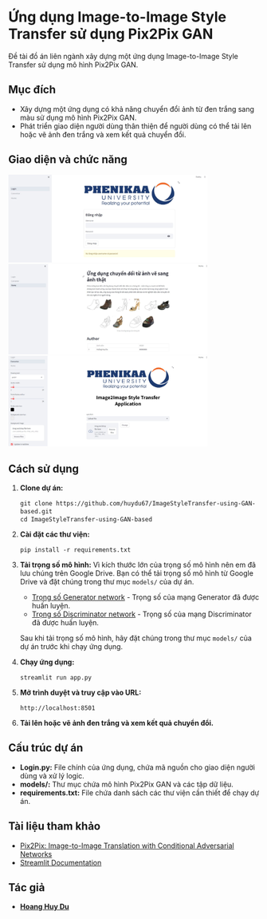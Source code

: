 # Ứng dụng Image-to-Image Style Transfer sử dụng Pix2Pix GAN

Đề tài đồ án liên ngành xây dựng một ứng dụng Image-to-Image Style Transfer sử dụng mô hình Pix2Pix GAN.

## Mục đích
- Xây dựng một ứng dụng có khả năng chuyển đổi ảnh từ đen trắng sang màu sử dụng mô hình Pix2Pix GAN.
- Phát triển giao diện người dùng thân thiện để người dùng có thể tải lên hoặc vẽ ảnh đen trắng và xem kết quả chuyển đổi.

## Giao diện và chức năng
<img src="images/login_interface.jpg" alt="Mô tả ảnh 1" width="400" height="auto" />  <img src="images/home_interface.jpg" alt="Mô tả ảnh 2" width="400" height="auto" /> <img src="images/function_interface.jpg" alt="Mô tả ảnh 1" width="400" height="auto" />

## Cách sử dụng
1. **Clone dự án:**
    ```
    git clone https://github.com/huydu67/ImageStyleTransfer-using-GAN-based.git
    cd ImageStyleTransfer-using-GAN-based
    ```

2. **Cài đặt các thư viện:**
    ```
    pip install -r requirements.txt
    ```
3. **Tải trọng số mô hình:**
    Vì kích thước lớn của trọng số mô hình nên em đã lưu chúng trên Google Drive. Bạn có thể tải trọng số mô hình từ Google Drive và đặt chúng trong thư mục `models/` của dự án.

    - [Trọng số Generator network](https://drive.google.com/file/d/1wFPAjRY-WgQKj4XGHbIaBF4USSQkPleu/view?usp=sharing) - Trọng số của mạng Generator đã được huấn luyện.
    - [Trọng số Discriminator network](https://drive.google.com/file/d/1JsD9Z7jfh3UXSf2WFeAUjw8Co90EZ7Vj/view?usp=sharing) - Trọng số của mạng Discriminator đã được huấn luyện.

    Sau khi tải trọng số mô hình, hãy đặt chúng trong thư mục `models/` của dự án trước khi chạy ứng dụng.



4. **Chạy ứng dụng:**
    ```
    streamlit run app.py
    ```

5. **Mở trình duyệt và truy cập vào URL:**
    ```
    http://localhost:8501
    ```

6. **Tải lên hoặc vẽ ảnh đen trắng và xem kết quả chuyển đổi.**

## Cấu trúc dự án
- **Login.py:** File chính của ứng dụng, chứa mã nguồn cho giao diện người dùng và xử lý logic.
- **models/:** Thư mục chứa mô hình Pix2Pix GAN và các tập dữ liệu.
- **requirements.txt:** File chứa danh sách các thư viện cần thiết để chạy dự án.

## Tài liệu tham khảo
- [Pix2Pix: Image-to-Image Translation with Conditional Adversarial Networks](https://arxiv.org/abs/1611.07004)
- [Streamlit Documentation](https://docs.streamlit.io/)

## Tác giả
- **[Hoang Huy Du](https://github.com/huydu67)**
